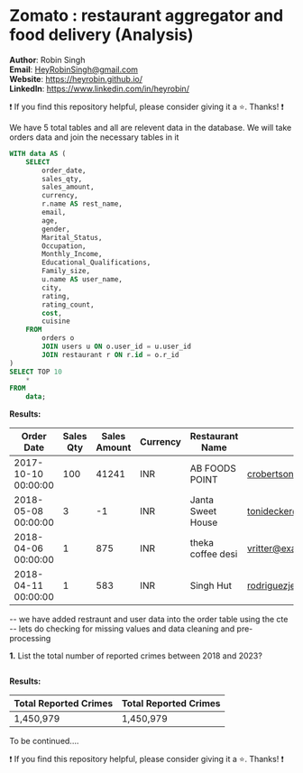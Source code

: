 # Zomato : restaurant aggregator and food delivery (Analysis)

**Author**: Robin Singh <br />
**Email**: HeyRobinSingh@gmail.com <br />
**Website**: https://heyrobin.github.io/ <br />
**LinkedIn**: https://www.linkedin.com/in/heyrobin/  <br />

:exclamation: If you find this repository helpful, please consider giving it a :star:. Thanks! :exclamation:


We have 5 total tables and all are relevent data in the database. We will take orders data and join the necessary tables in it

````sql
WITH data AS (
    SELECT 
        order_date,
        sales_qty,
        sales_amount,
        currency,
        r.name AS rest_name,
        email,
        age,
        gender,
        Marital_Status,
        Occupation,
        Monthly_Income,
        Educational_Qualifications,
        Family_size,
        u.name AS user_name,
        city,
        rating,
        rating_count,
        cost,
        cuisine 
    FROM 
        orders o 
        JOIN users u ON o.user_id = u.user_id 
        JOIN restaurant r ON r.id = o.r_id
)
SELECT TOP 10 
    * 
FROM 
    data;

````

**Results:**

| Order Date          | Sales Qty | Sales Amount | Currency | Restaurant Name            | Email                   | Age | Gender | Marital Status | Occupation    | Monthly Income   | Educational Qualifications | Family Size | User Name       | City   | Rating | Rating Count | Cost  | Cuisine                 |
|---------------------|-----------|--------------|----------|----------------------------|-------------------------|-----|--------|----------------|---------------|------------------|----------------------------|-------------|-----------------|--------|--------|--------------|-------|-------------------------|
| 2017-10-10 00:00:00 | 100       | 41241        | INR      | AB FOODS POINT             | crobertson@example.com | 27  | Male   | Married        | Self Employed | 25001 to 50000  | Graduate                   | 6           | Teresa Garcia   | Abohar | NULL   | Too Few Ratings | 200.00| Beverages,Pizzas        |
| 2018-05-08 00:00:00 | 3         | -1           | INR      | Janta Sweet House          | tonidecker@example.net | 23  | Male   | Single         | Student       | More than 50000 | Post Graduate              | 3           | Dana Reeves     | Abohar | 4.4    | 50+ ratings    | 200.00| Sweets,Bakery           |
| 2018-04-06 00:00:00 | 1         | 875          | INR      | theka coffee desi          | vritter@example.org    | 24  | Male   | Married        | Employee      | More than 50000 | Post Graduate              | 3           | Donald Anderson | Abohar | 3.8    | 100+ ratings   | 100.00| Beverages               |
| 2018-04-11 00:00:00 | 1         | 583          | INR      | Singh Hut                  | rodriguezjessica@example.net | 22 | Male   | Single         | Student       | Below Rs.10000  | Post Graduate              | 3           | Scott Cruz      | Abohar | 3.7    | 20+ ratings    | 250.00| Fast Food,Indian        |





-- we have added restraunt and user data into the order table using the cte 
-- lets do checking for missing values and data cleaning and pre-processing


**1.**  List the total number of reported crimes between 2018 and 2023?

````sql abc
````


**Results:**

Total Reported Crimes| Total Reported Crimes|
---------------------|----------------------|
 1,450,979           |  1,450,979           |






To be continued....

:exclamation: If you find this repository helpful, please consider giving it a :star:. Thanks! :exclamation:






